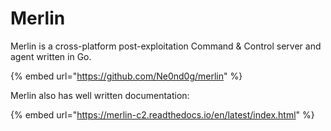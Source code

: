 # Merlin

Merlin is a cross-platform post-exploitation Command & Control server and agent written in Go.

{% embed url="https://github.com/Ne0nd0g/merlin" %}

Merlin also has well written documentation:

{% embed url="https://merlin-c2.readthedocs.io/en/latest/index.html" %}
